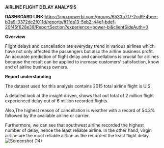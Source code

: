 **AIRLINE FLIGHT DELAY ANALYSIS**

**DASHBOARD LINK**:https://app.powerbi.com/groups/6533b7f7-2cd9-4bee-b3a9-3372dc2f011d/reports/ff1fda13-5eb2-44ef-bdef-20f45f828e39/ReportSection?experience=power-bi&clientSideAuth=0

**Overview**

Flight delays and cancellation are everyday trend in various airlines which have not only affected the passengers but also the airline business profit. An accurate prediction of flight delay and cancellations is crucial for airlines because the result can be applied to increase customers’ satisfaction, know and of airline business owners.

**Report understanding**

The dataset used for this analysis contains 2015 total airline flight is U.S. 

A detailed look at the insight driven, shows that out total of 2 million flight experienced delay out of 6 million recorded flights.

Also,The highest reason of cancellation is weather with a record of 54.3% followed by the available airline or carrier.

Furthermore, we can see that southwest airline recorded the highest number of delay, hence the least reliable airline. In the other hand, virgin airline are the most reliable airline as the recorded the least flight delay.
![Screenshot (14)](https://github.com/TheNurseAnalyst/AIRLINE-DELAY/assets/158273691/a22ea736-e42d-40a7-abf8-ff209e1a8634)

